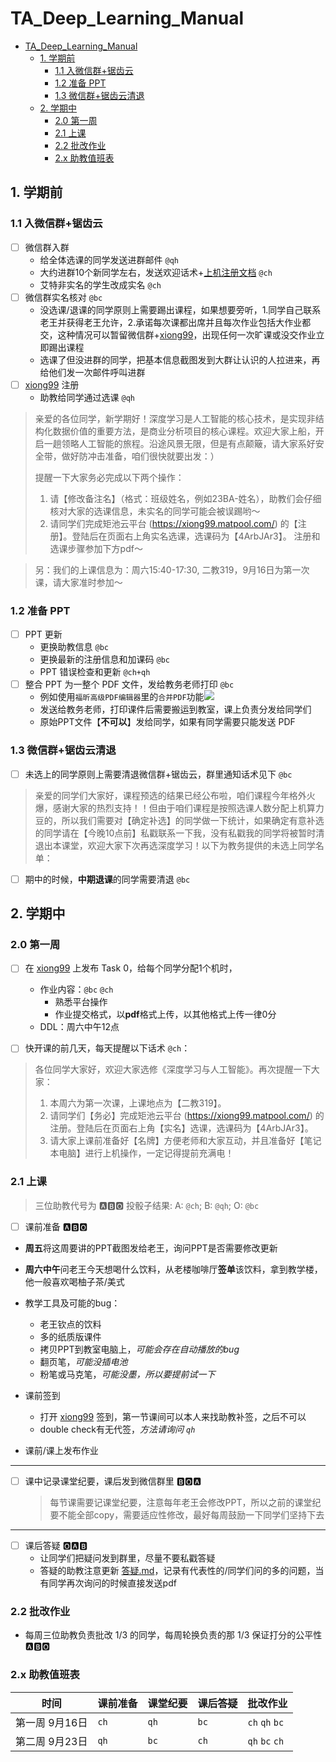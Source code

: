 # TA_Deep_Learning_Manual

- [TA\_Deep\_Learning\_Manual](#ta_deep_learning_manual)
  - [1. 学期前](#1-学期前)
    - [1.1 入微信群+锯齿云](#11-入微信群锯齿云)
    - [1.2 准备 PPT](#12-准备-ppt)
    - [1.3 微信群+锯齿云清退](#13-微信群锯齿云清退)
  - [2. 学期中](#2-学期中)
    - [2.0 第一周](#20-第一周)
    - [2.1 上课](#21-上课)
    - [2.2 批改作业](#22-批改作业)
    - [2.x 助教值班表](#2x-助教值班表)

## 1. 学期前

### 1.1 入微信群+锯齿云

- [ ] 微信群入群
  - 给全体选课的同学发送进群邮件 `@qh`
  - 大约进群10个新同学左右，发送欢迎话术+[上机注册文档](/files/深度学习课程学习平台使用指南.pdf) `@ch`
  - 艾特非实名的学生改成实名 `@ch`
- [ ] 微信群实名核对 `@bc`
    - 没选课/退课的同学原则上需要踢出课程，如果想要旁听，1.同学自己联系老王并获得老王允许，2.承诺每次课都出席并且每次作业包括大作业都交，这种情况可以暂留微信群+[xiong99](https://xiong99.matpool.com/)，出现任何一次旷课或没交作业立即踢出课程
    - 选课了但没进群的同学，把基本信息截图发到大群让认识的人拉进来，再给他们发一次邮件呼叫进群
- [ ] [xiong99](https://xiong99.matpool.com/) 注册
  - 助教给同学通过选课 `@qh`
  



  
> 亲爱的各位同学，新学期好！深度学习是人工智能的核心技术，是实现非结构化数据价值的重要方法，是商业分析项目的核心课程。欢迎大家上船，开启一趟领略人工智能的旅程。沿途风景无限，但是有点颠簸，请大家系好安全带，做好防冲击准备，咱们很快就要出发：）
>
> 提醒一下大家务必完成以下两个操作：
> 1. 请【修改备注名】（格式：班级姓名，例如23BA-姓名），助教们会仔细核对大家的选课信息，未实名的同学可能会被误踢哟～
> 2. 请同学们完成矩池云平台 (https://xiong99.matpool.com/) 的【注册】。登陆后在页面右上角实名选课，选课码为【4ArbJAr3】。 注册和选课步骤参加下方pdf～

> 另：我们的上课信息为：周六15:40-17:30, 二教319，9月16日为第一次课，请大家准时参加～


### 1.2 准备 PPT
- [ ] PPT 更新
  - 更换助教信息 `@bc`
  - 更换最新的注册信息和加课码 `@bc`
  - PPT 错误检查和更新 `@ch+qh`
- [ ] 整合 PPT 为一整个 PDF 文件，发给教务老师打印 `@bc`
  - 例如使用`福昕高级PDF编辑器`里的`合并PDF`功能![](pics/fuxin.png)
  - 发送给教务老师，打印课件后需要搬运到教室，课上负责分发给同学们
  - 原始PPT文件【**不可以**】发给同学，如果有同学需要只能发送 PDF


### 1.3 微信群+锯齿云清退

- [ ] 未选上的同学原则上需要清退微信群+锯齿云，群里通知话术见下 `@bc`
> 亲爱的同学们大家好，课程预选的结果已经公布啦，咱们课程今年格外火爆，感谢大家的热烈支持！！但由于咱们课程是按照选课人数分配上机算力豆的，所以我们需要对【确定补选】的同学做一下统计，如果确定有意补选的同学请在【今晚10点前】私戳联系一下我，没有私戳我的同学将被暂时清退出本课堂，欢迎大家下次再选深度学习！以下为教务提供的未选上同学名单：

- [ ] 期中的时候，**中期退课**的同学需要清退 `@bc`



## 2. 学期中

### 2.0 第一周


- [ ] 在 [xiong99](https://xiong99.matpool.com/) 上发布 Task 0，给每个同学分配1个机时，
  - 作业内容：`@bc` `@ch`
    - 熟悉平台操作
    -  作业提交格式，以**pdf**格式上传，以其他格式上传一律0分
  - DDL：周六中午12点


- [ ] 快开课的前几天，每天提醒以下话术 `@ch`：
> 各位同学大家好，欢迎大家选修《深度学习与人工智能》。再次提醒一下大家：
> 1. 本周六为第一次课，上课地点为【二教319】。
> 2. 请同学们【务必】完成矩池云平台 (https://xiong99.matpool.com/) 的注册。登陆后在页面右上角【实名】选课，选课码为【4ArbJAr3】。 
> 3. 请大家上课前准备好【名牌】方便老师和大家互动，并且准备好【笔记本电脑】进行上机操作，一定记得提前充满电！

### 2.1 上课

> 三位助教代号为 🅰️🅱️🅾️
> 投骰子结果:
> A: `@ch`; B: `@qh`; O: `@bc`


- [ ] 课前准备 🅰️🅱️🅾️
 - **周五**将这周要讲的PPT截图发给老王，询问PPT是否需要修改更新
 - **周六中午**问老王今天想喝什么饮料，从老楼咖啡厅**签单**该饮料，拿到教学楼，他一般喜欢喝柚子茶/美式
 - 教学工具及可能的bug：
   - 老王钦点的饮料
   - 多的纸质版课件
   - 拷贝PPT到教室电脑上，*可能会存在自动播放的bug*
   - 翻页笔，*可能没插电池*
   - 粉笔或马克笔，*可能没墨，所以要提前试一下*
  - 课前签到
    - 打开 [xiong99](https://xiong99.matpool.com/) 签到，第一节课间可以本人来找助教补签，之后不可以
    - double check有无代签，*方法请询问 `qh`*

  - 课前/课上发布作业

---
- [ ] 课中记录课堂纪要，课后发到微信群里 🅱️🅾️🅰️

  > 每节课需要记课堂纪要，注意每年老王会修改PPT，所以之前的课堂纪要不能全部copy，需要适应性修改，最好每周鼓励一下同学们坚持下去

---

- [ ] 课后答疑 🅾️🅰️🅱️
  - 让同学们把疑问发到群里，尽量不要私戳答疑
  - 答疑的助教注意更新 [答疑.md](答疑.md)，记录有代表性的/同学们问的多的问题，当有同学再次询问的时候直接发送pdf

### 2.2 批改作业 

- 每周三位助教负责批改 1/3 的同学，每周轮换负责的那 1/3 保证打分的公平性 🅰️🅱️🅾️

### 2.x 助教值班表

|  时间   | 课前准备  | 课堂纪要  | 课后答疑  | 批改作业  |
|  ----  | ----  | ----  | ----  | ----  |
| 第一周 9月16日 | `ch` | `qh` | `bc` | `ch` `qh` `bc` |
| 第二周 9月23日 | `qh` | `bc` | `ch` | `qh` `bc` `ch` |